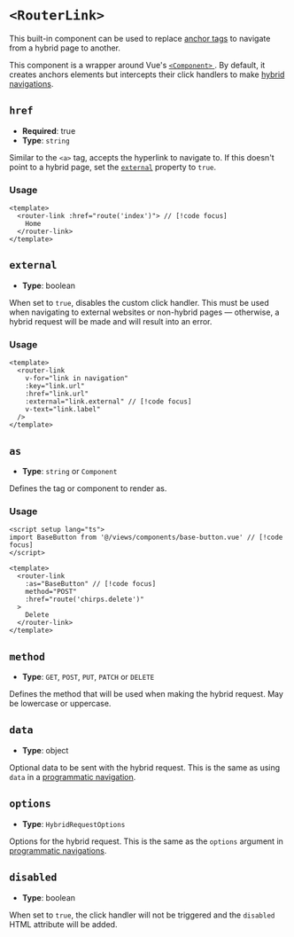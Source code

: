 # `<RouterLink>`

This built-in component can be used to replace [anchor tags](https://developer.mozilla.org/en-US/docs/Web/HTML/Element/a) to navigate from a hybrid page to another.

This component is a wrapper around Vue's [`<Component>` ](https://vuejs.org/api/built-in-special-elements.html#component). By default, it creates anchors elements but intercepts their click handlers to make [hybrid navigations](../../guide/navigation.md).

## `href`

- **Required**: true
- **Type**: `string`

Similar to the `<a>` tag, accepts the hyperlink to navigate to. If this doesn't point to a hybrid page, set the [`external`](#external) property to `true`.

### Usage

```vue
<template>
  <router-link :href="route('index')"> // [!code focus]
    Home
  </router-link>
</template>
```

## `external`

- **Type**: boolean

When set to `true`, disables the custom click handler. This must be used when navigating to external websites or non-hybrid pages — otherwise, a hybrid request will be made and will result into an error.

### Usage

```vue
<template>
  <router-link
    v-for="link in navigation"
    :key="link.url"
    :href="link.url"
    :external="link.external" // [!code focus]
    v-text="link.label"
  />
</template>
```

## `as`

- **Type**: `string` or `Component`

Defines the tag or component to render as.

### Usage

```vue
<script setup lang="ts">
import BaseButton from '@/views/components/base-button.vue' // [!code focus]
</script>

<template>
  <router-link
    :as="BaseButton" // [!code focus]
    method="POST"
    :href="route('chirps.delete')"
  >
    Delete
  </router-link>
</template>
```

## `method`

- **Type**: `GET`, `POST`, `PUT`, `PATCH` or `DELETE`

Defines the method that will be used when making the hybrid request. May be lowercase or uppercase.

## `data`

- **Type**: object

Optional data to be sent with the hybrid request. This is the same as using `data` in a [programmatic navigation](../router/utils.md).

## `options`

- **Type**: `HybridRequestOptions`

Options for the hybrid request. This is the same as the `options` argument in [programmatic navigations](../router/utils.md).

## `disabled`

- **Type**: boolean

When set to `true`, the click handler will not be triggered and the `disabled` HTML attribute will be added.
